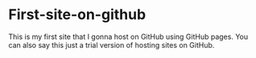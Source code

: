 # First-site-on-github
This is my first site that I gonna host on GitHub using GitHub pages. You can also say this just a trial version of hosting sites on GitHub. 
